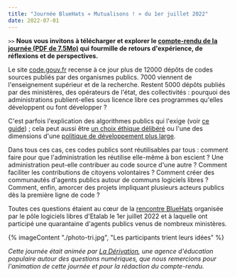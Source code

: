 ```yaml
---
title: "Journée BlueHats « Mutualisons ! » du 1er juillet 2022"
date: 2022-07-01
---
```


`>>` **Nous vous invitons à télécharger et explorer le [compte-rendu de la journée (PDF de 7.5Mo)](/rsrc/compte-rendu-journee-bluehats-mutualisons-1er-juillet-2022-version-1.0.pdf) qui fourmille de retours d'expérience, de réflexions et de perspectives.**

Le site [code.gouv.fr](https://code.gouv.fr/public/) recense à ce jour plus de 12000 dépôts de codes sources publiés par des organismes publics.  7000 viennent de l'enseignement supérieur et de la recherche.  Restent 5000 dépôts publiés par des ministères, des opérateurs de l'état, des collectivités : pourquoi des administrations publient-elles sous licence libre ces programmes qu'elles développent ou font développer ?

C'est parfois l'explication des algorithmes publics qui l'exige (voir [ce guide](https://guides.etalab.gouv.fr/algorithmes/)) ; cela peut aussi être [un choix éthique délibéré](https://medialab.sciencespo.fr/a-propos/#deontology) ou l'une des dimensions d'une [politique de développement plus large](https://github.com/abes-esr/abes-politique-developpement#les-objectifs-vis%C3%A9s).

Dans tous ces cas, ces codes publics sont réutilisables par tous : comment faire pour que l'administration les réutilise elle-même à bon escient ? Une administration peut-elle contribuer au code source d'une autre ? Comment faciliter les contributions de citoyens volontaires ? Comment créer des communautés d'agents publics autour de communs logiciels libres ? Comment, enfin, amorcer des projets impliquant plusieurs acteurs publics dès la première ligne de code ?

Toutes ces questions étaient au cœur de la [rencontre BlueHats](/posts/journee-bluehats-mutualisons-juillet-2022) organisée par le pôle logiciels libres d'Etalab le 1er juillet 2022 et à laquelle ont participé une quarantaine d'agents publics venus de nombreux ministères.

{% imageContent "./photo-tri.jpg", "Les participants trient leurs idées" %}

*Cette journée était animée par [La Dérivation](https://dérivation.fr/), une agence d'éducation populaire autour des questions numériques, que nous remercions pour l'animation de cette journée et pour la rédaction du compte-rendu.*
